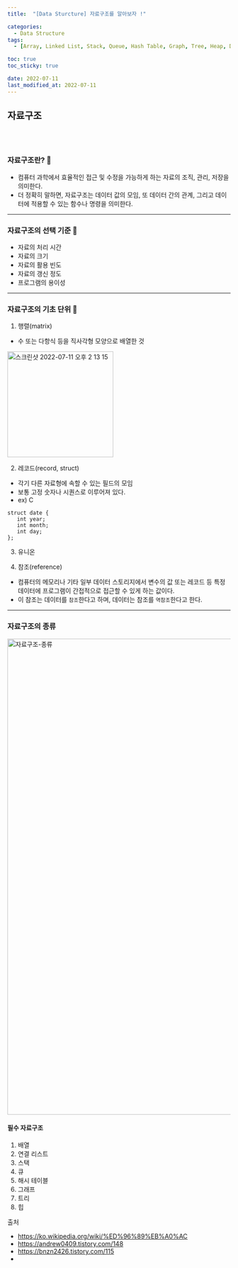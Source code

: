 ```yaml
---
title:  "[Data Sturcture] 자료구조를 알아보자 !" 

categories:
  - Data Structure
tags:
  - [Array, Linked List, Stack, Queue, Hash Table, Graph, Tree, Heap, Data Structure]

toc: true
toc_sticky: true

date: 2022-07-11
last_modified_at: 2022-07-11
---
```


## 자료구조
<br>
<br>

### 자료구조란?  🔎

- 컴퓨터 과학에서 효율적인 접근 및 수정을 가능하게 하는 자료의 조직, 관리, 저장을 의미한다. 
- 더 정확히 말하면, 자료구조는 데이터 값의 모임, 또 데이터 간의 관계, 그리고 데이터에 적용할 수 있는 함수나 명령을 의미한다. 

***

### 자료구조의 선택 기준  🔎
- 자료의 처리 시간
- 자료의 크기
- 자료의 활용 빈도
- 자료의 갱신 정도
- 프로그램의 용이성

***

### 자료구조의 기초 단위  🔎

1. 행렬(matrix)
- 수 또는 다항식 등을 직사각형 모양으로 배열한 것 <br>
<img width="239" alt="스크린샷 2022-07-11 오후 2 13 15" src="https://user-images.githubusercontent.com/61777583/178193350-9af3ff05-cf05-4f5e-8335-656a42b912f1.png">


2. 레코드(record, struct)
- 각기 다른 자료형에 속할 수 있는 필드의 모임
- 보통 고정 숫자나 시퀀스로 이루어져 있다.
- ex) C
```
struct date {
   int year;
   int month;
   int day;
};
```

3. 유니온


4. 참조(reference)
- 컴퓨터의 메모리나 기타 일부 데이터 스토리지에서 변수의 값 또는 레코드 등 특정 데이터에 프로그램이 간접적으로 접근할 수 있게 하는 값이다. 
- 이 참조는 데이터를 `참조`한다고 하며, 데이터는 참조를 `역참조`한다고 한다.

***

### 자료구조의 종류
<img width="1075" alt="자료구조-종류" src="https://user-images.githubusercontent.com/61777583/178193398-201f9a1c-0207-4e6b-81eb-b52ac7507159.png">

#### 필수 자료구조
1. 배열
2. 연결 리스트
3. 스택
4. 큐
5. 해시 테이블
6. 그래프
7. 트리
8. 힙


출처
- https://ko.wikipedia.org/wiki/%ED%96%89%EB%A0%AC
- https://andrew0409.tistory.com/148
- https://bnzn2426.tistory.com/115
- 
